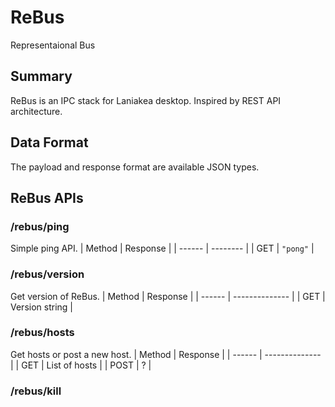 ReBus
===============
Representaional Bus

Summary
------------
ReBus is an IPC stack for Laniakea desktop. Inspired by REST API architecture.

Data Format
------------
The payload and response format are available JSON types.

ReBus APIs
------------

### /rebus/ping
Simple ping API.
| Method | Response |
| ------ | -------- |
| GET    | `"pong"` |

### /rebus/version
Get version of ReBus.
| Method | Response       |
| ------ | -------------- |
| GET    | Version string |

### /rebus/hosts
Get hosts or post a new host.
| Method | Response       |
| ------ | -------------- |
| GET    | List of hosts  |
| POST   | ?              |

### /rebus/kill

